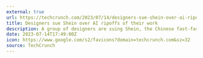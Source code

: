 ```yaml
---
external: true
url: https://techcrunch.com/2023/07/14/designers-sue-shein-over-ai-ripoffs-of-their-work/
title: Designers sue Shein over AI ripoffs of their work
description: A group of designers are suing Shein, the Chinese fast-fashion firm reportedly valued at $66 billion, for allegedly stealing independent artists’ works “over and over again, as part of a long and continuous pattern of racketeering.”
date: 2023-07-14T17:49:00Z
icon: https://www.google.com/s2/favicons?domain=techcrunch.com&sz=32
source: TechCrunch
---
```

